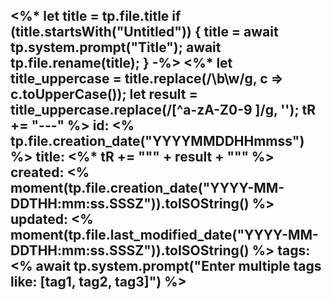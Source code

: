 
<%* let title = tp.file.title
  if (title.startsWith("Untitled")) {
    title = await tp.system.prompt("Title");
    await tp.file.rename(title);
  } 
-%>
<%*
  let title_uppercase = title.replace(/\b\w/g, c => c.toUpperCase());
  let result = title_uppercase.replace(/[^a-zA-Z0-9 ]/g, '');
  tR += "---"
%>
id: <% tp.file.creation_date("YYYYMMDDHHmmss") %>
title:  <%* tR += "\"" + result + "\"" %>
created: <% moment(tp.file.creation_date("YYYY-MM-DDTHH:mm:ss.SSSZ")).toISOString() %>
updated: <% moment(tp.file.last_modified_date("YYYY-MM-DDTHH:mm:ss.SSSZ")).toISOString() %>
tags: <% await tp.system.prompt("Enter multiple tags like: [tag1, tag2, tag3]") %>
---
